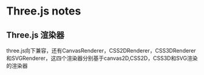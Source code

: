 # Three.js notes  



## Three.js 渲染器


three.js向下兼容，还有CanvasRenderer，CSS2DRenderer，CSS3DRenderer和SVGRenderer，这四个渲染器分别基于canvas2D,CSS2D，CSS3D和SVG渲染的渲染器


